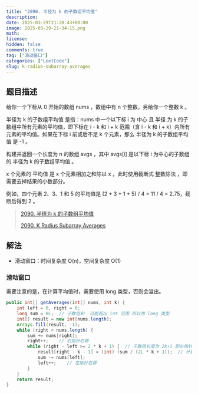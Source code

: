 ```yaml
---
title: "2090. 半径为 k 的子数组平均值"
description: 
date: 2025-03-29T21:28:43+08:00
image: 2025-03-29-21-34-15.png
math: 
license: 
hidden: false
comments: true
tag: ["滑动窗口"]
categories: ["LeetCode"]
slug: k-radius-subarray-averages
---
```


## 题目描述

给你一个下标从 0 开始的数组 nums ，数组中有 n 个整数，另给你一个整数 k 。

半径为 k 的子数组平均值 是指：nums 中一个以下标 i 为 中心 且 半径 为 k 的子数组中所有元素的平均值，即下标在 i - k 和 i + k 范围（含 i - k 和 i + k）内所有元素的平均值。如果在下标 i 前或后不足 k 个元素，那么 半径为 k 的子数组平均值 是 -1 。

构建并返回一个长度为 n 的数组 avgs ，其中 avgs[i] 是以下标 i 为中心的子数组的 半径为 k 的子数组平均值 。

x 个元素的 平均值 是 x 个元素相加之和除以 x ，此时使用截断式 整数除法 ，即需要去掉结果的小数部分。

例如，四个元素 2、3、1 和 5 的平均值是 (2 + 3 + 1 + 5) / 4 = 11 / 4 = 2.75，截断后得到 2 。

> [2090. 半径为 k 的子数组平均值](https://leetcode.cn/problems/k-radius-subarray-averages/)
>
>[2090. K Radius Subarray Averages](https://leetcode.com/problems/k-radius-subarray-averages/)

## 解法
- 滑动窗口：时间复杂度 O(n)，空间复杂度 O(1)

### 滑动窗口

需要注意的是，在计算平均值时，需要使用 long 类型，否则会溢出。
```java
public int[] getAverages(int[] nums, int k) {
    int left = 0, right = 0;
    long sum = 0L;  // 子数组和  可能超出 int 范围 所以用 long 类型
    int[] result = new int[nums.length];
    Arrays.fill(result, -1);
    while (right < nums.length) {
        sum += nums[right];
        right++;    // 右指针右移
        while (right - left >= 2 * k + 1) {  // 子数组长度为 2k+1 即右指针 - 左指针 = 2k 进入子数组计算
            result[right - k - 1] = (int) (sum / (2L * k + 1));  // 计算子数组最大平均数 即子数组和 / 子数组长度
            sum -= nums[left];
            left++;    // 左指针右移
        }
    }
    return result;
}
```
